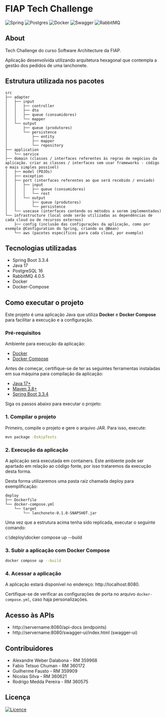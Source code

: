 # FIAP Tech Challenge

![Spring](https://img.shields.io/badge/spring-%236DB33F.svg?style=for-the-badge&logo=spring&logoColor=white)
![Postgres](https://img.shields.io/badge/postgres-%23316192.svg?style=for-the-badge&logo=postgresql&logoColor=white)
![Docker](https://img.shields.io/badge/docker-%230db7ed.svg?style=for-the-badge&logo=docker&logoColor=white)
![Swagger](https://img.shields.io/badge/-Swagger-%23Clojure?style=for-the-badge&logo=swagger&logoColor=white)
![RabbitMQ](https://img.shields.io/badge/Rabbitmq-FF6600?style=for-the-badge&logo=rabbitmq&logoColor=white)

## About 

Tech Challenge do curso Software Architecture da FIAP. 

Aplicação desenvolvida utilizando arquitetura hexagonal que contempla a gestão dos pedidos de uma lanchonete.  

## Estrutura utilizada nos pacotes

```
src
├── adapter
│   ├── input
│   │   ├── controller
│   │   ├── dto
│   │   ├── queue (consumidores)
│   │   └── mapper
│   └── output
│       ├── queue (produtores)
│       └── persistence
│           ├── entity
│           ├── mapper
│           └── repository
├── application
│   └── service
├── domain (classes / interfaces referentes às regras de negócios da aplicação. criar as classes / interfaces sem usar frameworks - código o mais simples possível)
│   ├── model (POJOs)
│   ├── exception
│   ├── port (interfaces referentes ao que será recebido / enviado)
│   │   ├── input
│   │   │   ├── queue (consumidores)
│   │   │   └── rest
│   │   └── output
│   │       ├── queue (produtores)
│   │       └── persistence
│   └── usecase (interfaces contendo os métodos a serem implementados)
└── infrastructure (local onde serão utilizadas as dependências de cada cloud ou de recursos externos)
    ├── config (inclusão das configurações da aplicação, como por exemplo @Configuration do Spring, criando os @Bean)
    └── aws (pacotes específicos para cada cloud, por exemplo)
```

## Tecnologias utilizadas

* Spring Boot 3.3.4
* Java 17
* PostgreSQL 16
* RabbitMQ 4.0.5
* Docker
* Docker-Compose

## Como executar o projeto

Este projeto é uma aplicação Java que utiliza **Docker** e **Docker Compose** para facilitar a execução e a configuração.

### Pré-requisitos

Ambiente para execução da aplicação:

- [Docker](https://www.docker.com/)
- [Docker Compose](https://docs.docker.com/compose/)

Antes de começar, certifique-se de ter as seguintes ferramentas instaladas em sua máquina para compilação da aplicação:

- [Java 17+](https://www.oracle.com/java/technologies/javase/jdk17-archive-downloads.html)
- [Maven 3.8+](https://maven.apache.org/)
- [Spring Boot 3.3.4](https://spring.io/projects/spring-boot)
 
Siga os passos abaixo para executar o projeto:

### 1. Compilar o projeto
Primeiro, compile o projeto e gere o arquivo JAR. Para isso, execute:

```bash
mvn package -DskipTests
```

### 2. Execução da aplicação

A aplicação será executada em containers.  Este ambiente pode ser apartado em relação ao código fonte, por isso trataremos da execução desta forma.

Desta forma utilizaremos uma pasta raíz chamada deploy para exemplificação:

```
deploy
├── Dockerfile
└── docker-compose.yml
    └── target 
        └── lanchonete-0.1.0-SNAPSHOT.jar
```

Uma vez que a estrutura acima tenha sido replicada, executar o seguinte comando:

c:\deploy\docker compose up --build

### 3. Subir a aplicação com Docker Compose
```bash
docker compose up --build
```

### 4. Acessar a aplicação
A aplicação estará disponível no endereço: http://localhost:8080.

Certifique-se de verificar as configurações de porta no arquivo `docker-compose.yml`, caso haja personalizações.

## Acesso às APIs

* http://servername:8080/api-docs (endpoints)
* http://servername:8080/swagger-ui/index.html (swagger-ui)

## Contribuidores
* Alexandre Weber Dalabona - RM 359968
* Fabio Tetsuo Chuman - RM 360172
* Guilherme Fausto - RM 359909
* Nicolas Silva - RM 360621
* Rodrigo Medda Pereira - RM 360575


## Licença
[![Licence](https://img.shields.io/github/license/Ileriayo/markdown-badges?style=for-the-badge)](./LICENSE)
